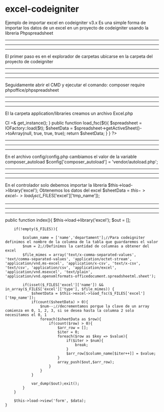 # excel-codeigniter
Ejemplo de importar excel en codeigniter v3.x
Es una simple forma de importar los datos de un excel en un proyecto de codeigniter usando la libreria Phpspreadsheet

---------------------------------------------------------------------------------------------------------------------------
---------------------------------------------------------------------------------------------------------------------------
---------------------------------------------------------------------------------------------------------------------------

El primer paso es en el explorador de carpetas ubicarse en la carpeta del proyecto de codeigniter

---------------------------------------------------------------------------------------------------------------------------
---------------------------------------------------------------------------------------------------------------------------
---------------------------------------------------------------------------------------------------------------------------

Seguidamente abrir el CMD y ejecutar el comando:
composer require phpoffice/phpspreadsheet

---------------------------------------------------------------------------------------------------------------------------
---------------------------------------------------------------------------------------------------------------------------
---------------------------------------------------------------------------------------------------------------------------

El la carpeta application/libraries creamos un archivo Excel.php

<?php
if (!defined('BASEPATH')) exit('No direct script access allowed');
use PhpOffice\PhpSpreadsheet\IOFactory;

class Excel {

    protected $CI;

    public function __construct(){
        $this->CI =& get_instance();
    }

	public function load_fsc($t){
		$spreadsheet = IOFactory::load($t);
		$sheetData = $spreadsheet->getActiveSheet()->toArray(null, true, true, true);
		return $sheetData;
	}
}
?>

---------------------------------------------------------------------------------------------------------------------------
---------------------------------------------------------------------------------------------------------------------------
---------------------------------------------------------------------------------------------------------------------------

En el archivo config/config.php cambiamos el valor de la variable composer_autoload
$config['composer_autoload'] = 'vendor/autoload.php';

---------------------------------------------------------------------------------------------------------------------------
---------------------------------------------------------------------------------------------------------------------------
---------------------------------------------------------------------------------------------------------------------------

En el controlador solo debemos importar la libreria
$this->load->library('excel');
Obtenemos los datos del excel
$sheetData = $this->excel->load_fsc($_FILES['excel']['tmp_name']);

---------------------------------------------------------------------------------------------------------------------------
---------------------------------------------------------------------------------------------------------------------------
---------------------------------------------------------------------------------------------------------------------------


public function index(){
		$this->load->library('excel');
		$out = [];

		if(!empty($_FILES)){

			$column_name = ['name','departament'];//Para codeigniter definimos el nombre de la columna de la tabla que guardaremos el valor
			$num = 2;//Definimos la cantidad de columnas a obtener del excel
			$file_mimes = array('text/x-comma-separated-values', 'text/comma-separated-values', 'application/octet-stream', 'application/vnd.ms-excel', 'application/x-csv', 'text/x-csv', 'text/csv', 'application/csv', 'application/excel', 'application/vnd.msexcel', 'text/plain', 'application/vnd.openxmlformats-officedocument.spreadsheetml.sheet');

			if(isset($_FILES['excel']['name']) && in_array($_FILES['excel']['type'], $file_mimes)) {
				$sheetData = $this->excel->load_fsc($_FILES['excel']['tmp_name']);
				if(count($sheetData) > 0){
					$num--;//decrementamos porque la clave de un array comienza en 0, 1, 2, 3, si se desea hasta la columna 2 solo necesitamos el 0, 1
					foreach($sheetData as $row){
						if(count($row) > 0){
							$arr_row = [];
							$iter = 0;
							foreach($row as $key => $value){
								if($iter > $num){
									break;
								}
								$arr_row[$column_name[$iter++]] = $value;
							}
							array_push($out,$arr_row);
						}
					}
				}
				
				var_dump($out);exit();
			}
		}
		
		$this->load->view('form', $data);
	}
